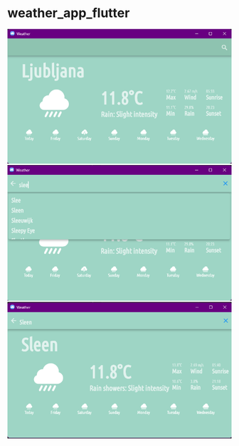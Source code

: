 # weather_app_flutter

![Test](assets/images/app1.png)
![Test](assets/images/app2.png)
![Test](assets/images/app3.png)